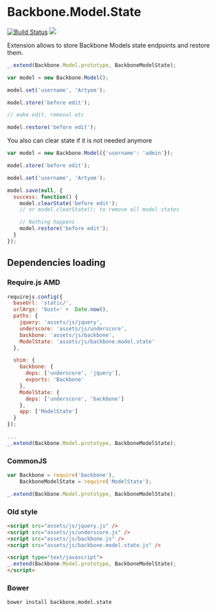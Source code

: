 Backbone.Model.State
===================

[![Build Status](https://travis-ci.org/artyomtrityak/backbone.model.state.png)](https://travis-ci.org/artyomtrityak/backbone.model.state)
<a href="https://twitter.com/intent/tweet?hashtags=&original_referer=https://github.com/&text=Check+out+backbone.model.state to store and restore your model states&tw_p=tweetbutton&url=https://github.com/artyomtrityak/backbone.model.state" target="_blank">
  <img src="http://jpillora.com/github-twitter-button/img/tweet.png"></img>
</a>

Extension allows to store Backbone Models state endpoints and restore them.

```js
_.extend(Backbone.Model.prototype, BackboneModelState);

var model = new Backbone.Model();

model.set('username', 'Artyom');

model.store('before edit');

// make edit, removal etc

model.restore('before edit');

```

You also can clear state if it is not needed anymore

```js
var model = new Backbone.Model({'username': 'admin'});

model.store('before edit');

model.set('username', 'Artyom');

model.save(null, {
  success: function() {
    model.clearState('before edit');
    // or model.clearState(); to remove all model states

    // Nothing happens
    model.restore('before edit');
  }
});

```


## Dependencies loading

### Require.js AMD

```js
requirejs.config({
  baseUrl: 'static/',
  urlArgs: 'bust=' +  Date.now(),
  paths: {
    jquery: 'assets/js/jquery',
    underscore: 'assets/js/underscore',
    backbone: 'assets/js/backbone',
    ModelState: 'assets/js/backbone.model.state'
  },

  shim: {
    backbone: {
      deps: ['underscore', 'jquery'],
      exports: 'Backbone'
    },
    ModelState: {
      deps: ['underscore', 'backbone']
    },
    app: ['ModelState']
  }
});

...
_.extend(Backbone.Model.prototype, BackboneModelState);

```

### CommonJS

```js
var Backbone = require('backbone'),
    BackboneModelState = require('ModelState');

_.extend(Backbone.Model.prototype, BackboneModelState);

```

### Old style

```html
<script src="assets/js/jquery.js" />
<script src="assets/js/underscore.js" />
<script src="assets/js/backbone.js" />
<script src="assets/js/backbone.model.state.js" />

<script type="text/javascript">
_.extend(Backbone.Model.prototype, BackboneModelState);
</script>
```

### Bower

```sh
bower install backbone.model.state
```
